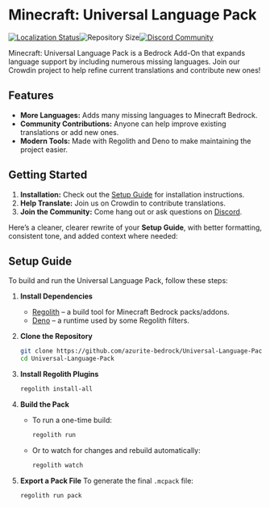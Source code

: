 # Minecraft: Universal Language Pack

<div style="display: flex; align-items: center;">
  <a href="https://crowdin.com/project/universal-language-pack">
    <img src="https://badges.crowdin.net/universal-language-pack/localized.svg" alt="Localization Status">
  </a>
  <img src="https://img.shields.io/github/repo-size/azurite-bedrock/Universal-Language-Pack?label=Repo%20Size" alt="Repository Size">
  <a href="https://discord.gg/rPNcYYNN6p">
    <img src="https://img.shields.io/discord/1218673790775726182?label=Azurite&color=5f51ec" alt="Discord Community">
  </a>
</div>

Minecraft: Universal Language Pack is a Bedrock Add-On that expands language support by including numerous missing languages.
Join our Crowdin project to help refine current translations and contribute new ones!

## Features

- **More Languages:** Adds many missing languages to Minecraft Bedrock.
- **Community Contributions:** Anyone can help improve existing translations or add new ones.
- **Modern Tools:** Made with Regolith and Deno to make maintaining the project easier.

## Getting Started

1. **Installation:** Check out the [Setup Guide](#setup-guide) for installation instructions.
2. **Help Translate:** Join us on Crowdin to contribute translations.
3. **Join the Community:** Come hang out or ask questions on [Discord](https://discord.gg/rPNcYYNN6p).

Here’s a cleaner, clearer rewrite of your **Setup Guide**, with better formatting, consistent tone, and added context where needed:

## Setup Guide
To build and run the Universal Language Pack, follow these steps:

1. **Install Dependencies**
   - [Regolith](https://github.com/Bedrock-OSS/regolith) – a build tool for Minecraft Bedrock packs/addons.
   - [Deno](https://deno.com/) – a runtime used by some Regolith filters.

2. **Clone the Repository**
   ```bash
   git clone https://github.com/azurite-bedrock/Universal-Language-Pack.git
   cd Universal-Language-Pack
   ```

3. **Install Regolith Plugins**
   ```bash
   regolith install-all
   ```

4. **Build the Pack**
   - To run a one-time build:
     ```bash
     regolith run
     ```
   - Or to watch for changes and rebuild automatically:
     ```bash
     regolith watch
     ```

5. **Export a Pack File**
   To generate the final `.mcpack` file:

   ```bash
   regolith run pack
   ```
